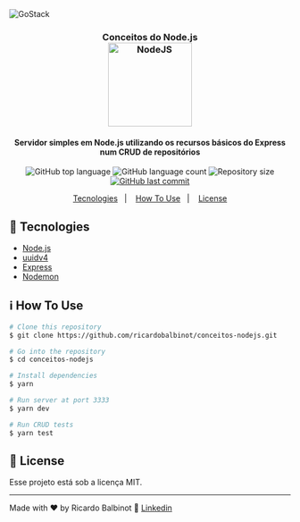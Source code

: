 <img alt="GoStack" src="https://storage.googleapis.com/golden-wind/bootcamp-gostack/header-desafios.png" />

<h3 align="center">
  Conceitos do Node.js
  <br>
  <img alt="NodeJS" width="150px" height="auto" src="https://upload.wikimedia.org/wikipedia/commons/thumb/d/d9/Node.js_logo.svg/320px-Node.js_logo.svg.png" />
</h3>

<h4 align="center">
  Servidor simples em Node.js utilizando os recursos básicos do Express num CRUD de repositórios
</h4>

<p align="center">
  <img alt="GitHub top language" src="https://img.shields.io/github/languages/top/ricardobalbinot/conceitos-nodejs.svg">

  <img alt="GitHub language count" src="https://img.shields.io/github/languages/count/ricardobalbinot/conceitos-nodejs.svg">

  <img alt="Repository size" src="https://img.shields.io/github/repo-size/ricardobalbinot/conceitos-nodejs.svg">
  <a href="https://github.com/ricardobalbinot/conceitos-nodejs/commits/master">
    <img alt="GitHub last commit" src="https://img.shields.io/github/last-commit/ricardobalbinot/conceitos-nodejs.svg">
  </a>
</p>

<p align="center">
  <a href="#rocket-tecnologies">Tecnologies</a>&nbsp;&nbsp;&nbsp;|&nbsp;&nbsp;&nbsp;
  <a href="#information_source-how-to-use">How To Use</a>&nbsp;&nbsp;&nbsp;|&nbsp;&nbsp;&nbsp;
  <a href="#memo-license">License</a>
</p>

## :rocket: Tecnologies

-  [Node.js](https://nodejs.org/en/)
-  [uuidv4](https://www.npmjs.com/package/uuidv4)
-  [Express](https://expressjs.com/pt-br/)
-  [Nodemon](https://www.npmjs.com/package/nodemon)


## :information_source: How To Use

```bash
# Clone this repository
$ git clone https://github.com/ricardobalbinot/conceitos-nodejs.git

# Go into the repository
$ cd conceitos-nodejs

# Install dependencies
$ yarn

# Run server at port 3333
$ yarn dev

# Run CRUD tests
$ yarn test
```

## :memo: License

Esse projeto está sob a licença MIT.

---

Made with ♥ by Ricardo Balbinot :wave: [Linkedin](https://www.linkedin.com/in/ricardo-balbinot-290520182/)
